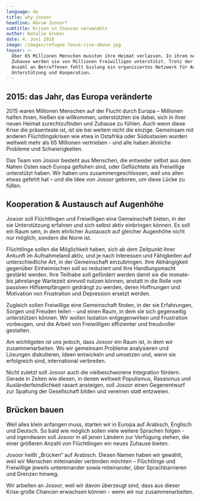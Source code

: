 ```yaml
---
language: de
title: why-josoor
headline: Warum Josoor?
subtitle: Krisen in Chancen verwandeln
author: Natalie Gruber
date: 4. Juni 2018
image: /images/refugee-fence-rise-above.jpg
teaser: >-
  Über 65 Millionen Menschen mussten ihre Heimat verlassen. In ihrem neuen
  Zuhause werden sie von Millionen Freiwilligen unterstützt. Trotz der großen
  Anzahl an Betroffenen fehlt bislang ein organisiertes Netzwerk für Austausch,
  Unterstützung und Kooperation.
---
```

## 2015: das Jahr, das Europa veränderte

2015 waren Millionen Menschen auf der Flucht durch Europa –  Millionen halfen ihnen, hießen sie willkommen, unterstützten sie dabei, sich in ihrer neuen Heimat zurechtzufinden und Zuhause zu fühlen. Auch wenn diese Krise die präsenteste ist, ist sie bei weitem nicht die einzige. Gemeinsam mit anderen Flüchtlingskrisen wie etwa in Ostafrika oder Südostasien wurden weltweit mehr als 65 Millionen vertrieben - und alle haben ähnliche Probleme und Schwierigkeiten.

Das Team von Josoor besteht aus Menschen, die entweder selbst aus dem Nahen Osten nach Europa geflohen sind, oder Geflüchtete als Freiwillige unterstützt haben. Wir haben uns zusammengeschlossen, weil uns allen etwas gefehlt hat – und die Idee von Josoor geboren, um diese Lücke zu füllen.

## Kooperation & Austausch auf Augenhöhe

Josoor soll Flüchtlingen und Freiwilligen eine Gemeinschaft bieten, in der sie Unterstützung erfahren und sich selbst aktiv einbringen können. Es soll ein Raum sein, in dem ehrlicher Austausch auf gleicher Augenhöhe nicht nur möglich, sondern die Norm ist.

Flüchtlinge sollen die Möglichkeit haben, sich ab dem Zeitpunkt ihrer Ankunft im Aufnahmeland aktiv, und je nach Interessen und Fähigkeiten auf unterschiedliche Art, in der Gemeinschaft einzubringen. Ihre Abhängigkeit gegenüber Einheimischen soll so reduziert und ihre Handlungsmacht gestärkt werden. Ihre Teilhabe soll gefördert werden damit sie die monate- bis jahrelange Wartezeit sinnvoll nutzen können, anstatt in die Rolle von passiven Hilfsempfängern gedrängt zu werden, deren Hoffnungen und Motivation von Frustration und Depression ersetzt werden.

Zugleich sollen Freiwillige eine Gemeinschaft finden, in der sie Erfahrungen, Sorgen und Freuden teilen - und einen Raum, in dem sie sich gegenseitig unterstützen können. Wir wollen Isolation entgegenwirken und Frustration vorbeugen, und die Arbeit von Freiwilligen effizienter und freudvoller gestalten.

Am wichtigsten ist uns jedoch, dass Josoor ein Raum ist, in dem wir zusammenarbeiten. Wo wir gemeinsam Probleme analysieren und Lösungen diskutieren, Ideen entwickeln und umsetzen und, wenn sie erfolgreich sind, international verbreiten.

Nicht zuletzt soll Josoor auch die vielbeschworene Integration fördern. Gerade in Zeiten wie diesen, in denen weltweit Populismus, Rassismus und Ausländerfeindlichkeit rasant ansteigen, soll Josoor einen Gegenentwurf zur Spaltung der Gesellschaft bilden und vereinen statt entzweien.

## Brücken bauen

Weil alles klein anfangen muss, starten wir in Europa auf Arabisch, Englisch und Deutsch. So bald wie möglich sollen viele weitere Sprachen folgen - und irgendwann soll Josoor in all jenen Ländern zur Verfügung stehen, die einer größeren Anzahl von Flüchtlingen ein neues Zuhause bieten.

Josoor heißt „Brücken“ auf Arabisch. Diesen Namen haben wir gewählt, weil wir Menschen miteinander verbinden möchten – Flüchtlinge und Freiwillige jeweils untereinander sowie miteinander, über Sprachbarrieren und Grenzen hinweg.

Wir arbeiten an Josoor, weil wir davon überzeugt sind, dass aus dieser Krise große Chancen erwachsen können - wenn wir nur zusammenarbeiten.
